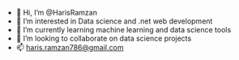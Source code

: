 - 👋 Hi, I’m @HarisRamzan
- 👀 I’m interested in Data science and .net web development
- 🌱 I’m currently learning machine learning and data science tools
- 💞️ I’m looking to collaborate on data science projects
- 📫 haris.ramzan786@gmail.com

<!---
HarisRamzan/HarisRamzan is a ✨ special ✨ repository because its `README.md` (this file) appears on your GitHub profile.
You can click the Preview link to take a look at your changes.
--->
